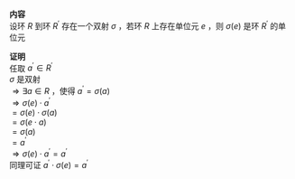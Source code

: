 **内容**  
设环 $R$ 到环 $R^\prime$ 存在一个双射 $\sigma$ ，若环 $R$ 上存在单位元 $e$ ，则 $\sigma(e)$ 是环 $R^\prime$ 的单位元  
  
**证明**  
任取 $a^\prime\in R^\prime$  
$\sigma$ 是双射  
$\Rightarrow\exists a\in R$ ，使得 $a^\prime=\sigma(a)$  
$\Rightarrow\sigma(e)\cdot a^\prime$  
$=\sigma(e)\cdot\sigma(a)$  
$=\sigma(e\cdot a)$  
$=\sigma(a)$  
$=a^\prime$  
$\Rightarrow\sigma(e)\cdot a^\prime=a^\prime$  
同理可证 $a^\prime\cdot\sigma(e)=a^\prime$  

